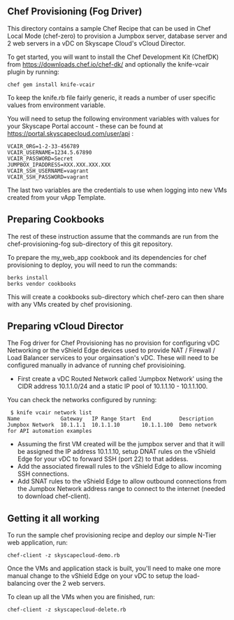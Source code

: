 ##  Chef Provisioning (Fog Driver) ##

This directory contains a sample Chef Recipe that can be used in Chef Local Mode (chef-zero) to provision a Jumpbox server, database server and 2 web servers in a vDC on Skyscape Cloud's vCloud Director.

To get started, you will want to install the Chef Development Kit (ChefDK) from https://downloads.chef.io/chef-dk/ and optionally the knife-vcair plugin by running:
```
chef gem install knife-vcair
```
To keep the knife.rb file fairly generic, it reads a number of user specific values from environment variable.

You will need to setup the following environment variables with values for your Skyscape Portal account - these can be found at https://portal.skyscapecloud.com/user/api :
```
VCAIR_ORG=1-2-33-456789
VCAIR_USERNAME=1234.5.67890
VCAIR_PASSWORD=Secret
JUMPBOX_IPADDRESS=XXX.XXX.XXX.XXX
VCAIR_SSH_USERNAME=vagrant
VCAIR_SSH_PASSWORD=vagrant
```
The last two variables are the credentials to use when logging into new VMs created from your vApp Template.


Preparing Cookbooks
-------
The rest of these instruction assume that the commands are run from the chef-provisioning-fog sub-directory of this git repository.

To prepare the my_web_app cookbook and its dependencies for chef provisioning to deploy, you will need to run the commands:
```
berks install
berks vendor cookbooks
```
This will create a cookbooks sub-directory which chef-zero can then share with any VMs created by chef provisioning.

Preparing vCloud Director
-------
The Fog driver for Chef Provisioning has no provision for configuring vDC Networking or the vShield Edge devices used to provide NAT / Firewall / Load Balancer services to your orgainsation's vDC. These will need to be configured manually in advance of running chef provisioining.

 - First create a vDC Routed Network called 'Jumpbox Network' using the CIDR address 10.1.1.0/24 and a static IP pool of 10.1.1.10 - 10.1.1.100.
 
 You can check the networks configured by running:
```
 $ knife vcair network list
Name             Gateway   IP Range Start  End         Description
Jumpbox Network  10.1.1.1  10.1.1.10       10.1.1.100  Demo network for API automation examples
```
 - Assuming the first VM created will be the jumpbox server and that it will be assigned the IP address 10.1.1.10, setup DNAT rules on the vShield Edge for your vDC to forward SSH (port 22) to that addess.
 - Add the associated firewall rules to the vShield Edge to allow incoming SSH connections.
 - Add SNAT rules to the vShield Edge to allow outbound connections from the Jumpbox Network address range to connect to the internet (needed to download chef-client).

Getting it all working
-------
To run the sample chef provisioning recipe and deploy our simple N-Tier web application, run:
```
chef-client -z skyscapecloud-demo.rb
```
Once the VMs and application stack is built, you'll need to make one more manual change to the vShield Edge on your vDC to setup the load-balancing over the 2 web servers.

To clean up all the VMs when you are finished, run:
```
chef-client -z skyscapecloud-delete.rb
```

